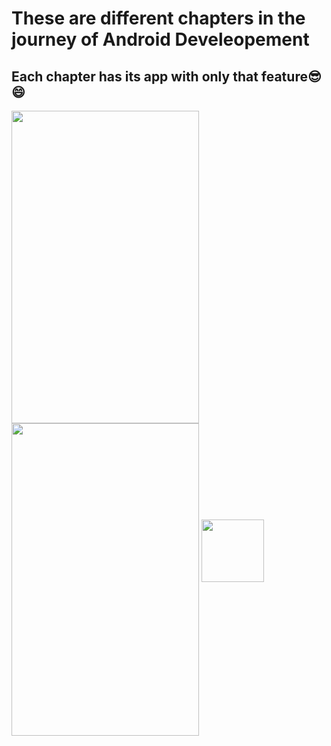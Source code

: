# These are different chapters in the journey of Android Develeopement 

## Each chapter has its app with only that feature😎😄

<p float="left">
  <img src="https://user-images.githubusercontent.com/94870982/195607242-8456ca8d-d56b-4906-8b77-ff9edcdbd22b.png"  width="300" height="500" align="left"/>
  <img src="https://user-images.githubusercontent.com/94870982/195607460-da42d0aa-506e-4138-bf73-d6fefaba8090.png"  width="300" height="500" align="center"/> 
  <img src="/img3.png" width="100" />
</p>


